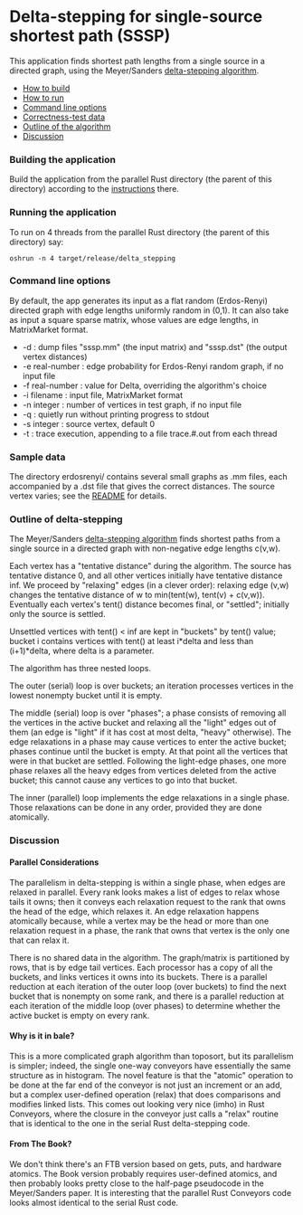 # Delta-stepping for single-source shortest path (SSSP)


This application finds shortest path lengths from a single source in
a directed graph, using the Meyer/Sanders [delta-stepping algorithm](
https://www.sciencedirect.com/science/article/pii/S0196677403000762).

* [How to build](#Building-the-application)
* [How to run](#Running-the-application)
* [Command line options](#Command-line-options)
* [Correctness-test data](#Sample-data)
* [Outline of the algorithm](#Outline-of-delta-stepping)
* [Discussion](#Discussion)

### Building the application

Build the application from the parallel Rust directory (the parent of this directory)
according to the [instructions](../README.md) there.

### Running the application

To run on 4 threads from the parallel Rust directory (the parent of this directory) say:

```
oshrun -n 4 target/release/delta_stepping
```

### Command line options

By default, the app generates its input as a flat random 
(Erdos-Renyi) directed graph with edge lengths uniformly random in (0,1).
It can also take as input a square sparse matrix, whose values are edge lengths,
in MatrixMarket format.

* -d : dump files "sssp.mm" (the input matrix) and "sssp.dst" (the output vertex distances)
* -e real-number : edge probability for Erdos-Renyi random graph, if no input file
* -f real-number : value for Delta, overriding the algorithm's choice
* -i filename : input file, MatrixMarket format
* -n integer : number of vertices in test graph, if no input file
* -q : quietly run without printing progress to stdout
* -s integer : source vertex, default 0
* -t : trace execution, appending to a file trace.#.out from each thread

### Sample data

The directory erdosrenyi/ contains several small graphs as .mm files, 
each accompanied by a .dst file that gives the correct distances.
The source vertex varies; see the [README](erdosrenyi/README.md) for details.





### Outline of delta-stepping

The Meyer/Sanders [delta-stepping algorithm](
https://www.sciencedirect.com/science/article/pii/S0196677403000762)
finds shortest paths from a single source in a directed graph with
non-negative edge lengths c(v,w).

Each vertex has a "tentative distance" during the algorithm. The source has tentative
distance 0, and all other vertices initially have tentative distance inf. We
proceed by "relaxing" edges (in a clever order): relaxing edge (v,w) changes the
tentative distance of w to min(tent(w), tent(v) + c(v,w)). Eventually each vertex's
tent() distance becomes final, or "settled"; initially only the source is settled.

Unsettled vertices with tent() < inf are kept in "buckets" by tent() value; bucket i
contains vertices with tent() at least i\*delta and less than (i+1)\*delta, where
delta is a parameter.

The algorithm has three nested loops.

The outer (serial) loop is over buckets; an iteration processes vertices in the lowest
nonempty bucket until it is empty.

The middle (serial) loop is over "phases"; a phase consists of removing all the vertices
in the active bucket and relaxing all the "light" edges out of them (an edge is "light"
if it has cost at most delta, "heavy" otherwise). The edge relaxations in a phase may
cause vertices to enter the active bucket; phases continue until the bucket is empty.
At that point all the vertices that were in that bucket are settled.  Following the
light-edge phases, one more phase relaxes all the heavy edges from vertices deleted
from the active bucket; this cannot cause any vertices to go into that bucket.

The inner (parallel) loop implements the edge relaxations in a single phase.
Those relaxations can be done in any order, provided they are done atomically.

### Discussion

#### Parallel Considerations

The parallelism in delta-stepping is within a single phase, 
when edges are relaxed in parallel.
Every rank looks makes a list of edges to relax whose tails it owns;
then it conveys each relaxation request to the rank that owns the head of the edge,
which relaxes it.
An edge relaxation happens atomically because, while a vertex may be the head or
more than one relaxation request in a phase, the rank that owns that vertex is the
only one that can relax it.

There is no shared data in the algorithm. 
The graph/matrix is partitioned by rows, that is by edge tail vertices.
Each processor has a copy of all the buckets, and links vertices it owns into its buckets.
There is a parallel reduction at each iteration of the outer loop (over buckets) to
find the next bucket that is nonempty on some rank,
and there is a parallel reduction at each iteration of the middle loop (over phases)
to determine whether the active bucket is empty on every rank.

#### Why is it in bale?	

This is a more complicated graph algorithm than toposort, 
but its parallelism is simpler; 
indeed, the single one-way conveyors
have essentially the same structure as in histogram.
The novel feature is that the "atomic" operation to be done at the far end 
of the conveyor is not just an increment or an add, 
but a complex user-defined operation (relax) that does comparisons
and modifies linked lists.
This comes out looking very nice (imho) in Rust Conveyors, where the
closure in the conveyor just calls a "relax" routine that is identical
to the one in the serial Rust delta-stepping code.


#### From The Book?

We don't think there's an FTB version based on gets, puts, and hardware atomics.
The Book version probably requires user-defined atomics,
and then probably looks pretty close to the half-page pseudocode in the Meyer/Sanders paper.
It is interesting that the parallel Rust Conveyors code looks almost identical to the serial Rust code.

